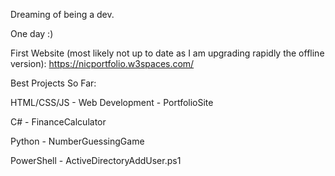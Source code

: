 Dreaming of being a dev.

One day :)

First Website (most likely not up to date as I am upgrading rapidly the offline version): 
https://nicportfolio.w3spaces.com/

Best Projects So Far:

HTML/CSS/JS - Web Development - PortfolioSite

C# - FinanceCalculator

Python - NumberGuessingGame

PowerShell - ActiveDirectoryAddUser.ps1
